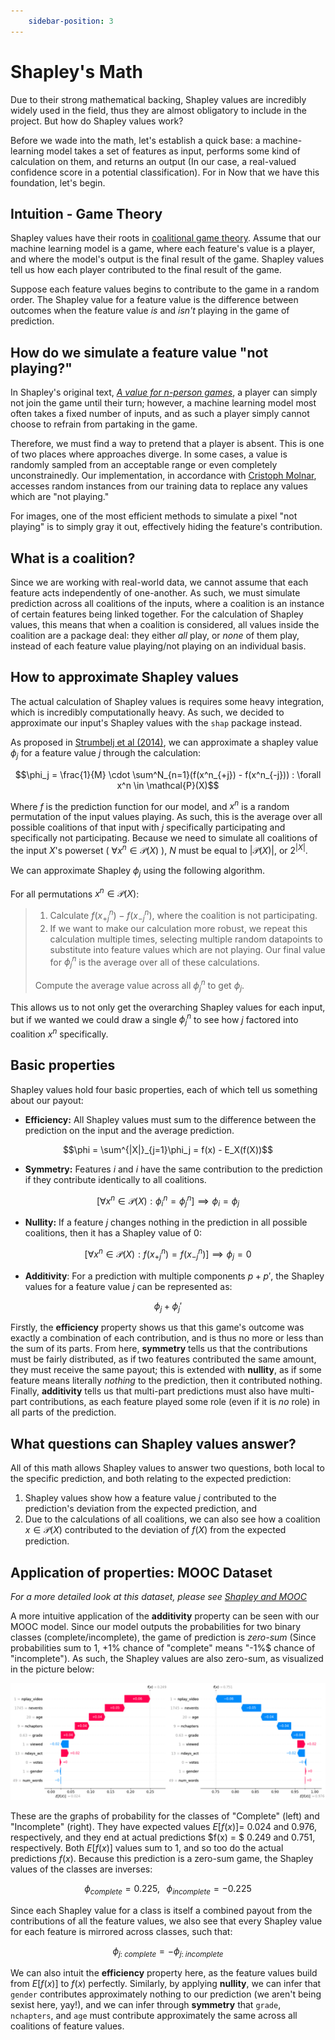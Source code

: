 ```yaml
---
    sidebar-position: 3
---
```


# Shapley's Math
Due to their strong mathematical backing, Shapley values are incredibly widely used in the field, thus they are almost obligatory to include in the project. But how do Shapley values work?

Before we wade into the math, let's establish a quick base: a machine-learning model takes a set of features as input, performs some kind of calculation on them, and returns an output (In our case, a real-valued confidence score in a potential classification). For in Now that we have this foundation, let's begin.

## Intuition - Game Theory
Shapley values have their roots in [coalitional game theory](https://en.wikipedia.org/wiki/Cooperative_game_theory). Assume that our machine learning model is a game, where each feature's value is a player, and where the model's output is the final result of the game. Shapley values tell us how each player contributed to the final result of the game.

Suppose each feature values begins to contribute to the game in a random order. The Shapley value for a feature value is the difference between outcomes when the feature value *is* and *isn't* playing in the game of prediction.

## How do we simulate a feature value "not playing?"
In Shapley's original text, [*A value for n-person games*](https://www.rand.org/content/dam/rand/pubs/papers/2021/P295.pdf), a player can simply not join the game until their turn; however, a machine learning model most often takes a fixed number of inputs, and as such a player simply cannot choose to refrain from partaking in the game.

Therefore, we must find a way to pretend that a player is absent. This is one of two places where approaches diverge. In some cases, a value is randomly sampled from an acceptable range or even completely unconstrainedly. Our implementation, in accordance with [Cristoph Molnar](https://christophm.github.io/interpretable-ml-book/shapley.html#:~:text=It%20is%20not%20sufficient%20to%20access%20the%20prediction%20function%20because%20you%20need%20the%20data%20to%20replace%20parts%20of%20the%20instance%20of%20interest%20with%20values%20from%20randomly%20drawn%20instances%20of%20the%20data.), accesses random instances from our training data to replace any values which are "not playing."

For images, one of the most efficient methods to simulate a pixel "not playing" is to simply gray it out, effectively hiding the feature's contribution.

## What is a coalition?
Since we are working with real-world data, we cannot assume that each feature acts independently of one-another. As such, we must simulate prediction across all coalitions of the inputs, where a coalition is an instance of certain features being linked together. For the calculation of Shapley values, this means that when a coalition is considered, all values inside the coalition are a package deal: they either *all* play, or *none* of them play, instead of each feature value playing/not playing on an individual basis.

## How to approximate Shapley values
The actual calculation of Shapley values is requires some heavy integration, which is incredibly computationally heavy. As such, we decided to approximate our input's Shapley values with the ```shap``` package instead.

As proposed in [Strumbelj et al (2014)](https://link.springer.com/article/10.1007/s10115-013-0679-x), we can approximate a shapley value $\phi_j$ for a feature value $j$ through the calculation:

$$\phi_j = \frac{1}{M} \cdot \sum^N_{n=1}(f(x^n_{+j}) - f(x^n_{-j})) : \forall x^n \in \mathcal{P}(X)$$

Where $f$ is the prediction function for our model, and $x^n$ is a random permutation of the input values playing. As such, this is the average over all possible coalitions of that input with $j$ specifically participating and specifically not participating. Because we need to simulate all coalitions of the input $X$'s powerset ( $\forall x^n \in \mathcal{P}(X)$ ), $N$ must be equal to $|\mathcal{P}(X)|$, or $2^{|X|}$.

We can approximate Shapley $\phi_j$ using the following algorithm.

For all permutations $x^n \in \mathcal{P}(X)$:
>   1. Calculate $f(x^n_{+j}) - f(x^n_{-j})$, where the coalition is not participating.
>   2. If we want to make our calculation more robust, we repeat this calculation multiple times, selecting multiple random datapoints to substitute into feature values which are not playing. Our final value for $\phi^n_j$ is the average over all of these calculations.
>
>Compute the average value across all $\phi^n_j$ to get $\phi_j$.

This allows us to not only get the overarching Shapley values for each input, but if we wanted we could draw a single $\phi^n_j$ to see how $j$ factored into coalition $x^n$ specifically.

## Basic properties
Shapley values hold four basic properties, each of which tell us something about our payout:

- **Efficiency:** All Shapley values must sum to the difference between the prediction on the input and the average prediction.

$$\phi = \sum^{|X|}_{j=1}\phi_j = f(x) - E_X(f(X))$$

- **Symmetry:** Features $i$ and $i$ have the same contribution to the prediction if they contribute identically to all coalitions.

$$[\forall x^n \in \mathcal{P}(X) : \phi{^n_i} = \phi^n_j] \implies \phi_i = \phi_j$$

- **Nullity:** If a feature $j$ changes nothing in the prediction in all possible coalitions, then it has a Shapley value of 0:

$$[\forall x^n \in \mathcal{P}(X) : f(x^n_{+j}) = f(x^n_{-j})] \implies \phi_j = 0$$

- **Additivity**: For a prediction with multiple components $p + p'$, the Shapley values for a feature value $j$ can be represented as:

$$\phi_j + \phi_j'$$

Firstly, the **efficiency** property shows us that this game's outcome was exactly a combination of each contribution, and is thus no more or less than the sum of its parts. From here, **symmetry** tells us that the contributions must be fairly distributed, as if two features contributed the same amount, they must receive the same payout; this is extended with **nullity**, as if some feature means literally *nothing* to the prediction, then it contributed nothing. Finally, **additivity** tells us that multi-part predictions must also have multi-part contributions, as each feature played some role (even if it is *no* role) in all parts of the prediction.

## What questions can Shapley values answer?
All of this math allows Shapley values to answer two questions, both local to the specific prediction, and both relating to the expected prediction:
1. Shapley values show how a feature value $j$ contributed to the prediction's deviation from the expected prediction, and 
2. Due to the calculations of all coalitions, we can also see how a coalition $x \in \mathcal{P}(X)$ contributed to the deviation of $f(X)$ from the expected prediction. 



## Application of properties: MOOC Dataset
*For a more detailed look at this dataset, please see [Shapley and MOOC](./Shapley%20and%20MOOC.md)*

A more intuitive application of the **additivity** property can be seen with our MOOC model. Since our model outputs the probabilities for two binary classes (complete/incomplete), the game of prediction is *zero-sum* (Since probabilities sum to 1, $+1\%$ chance of "complete" means "-1\%$ chance of "incomplete"). As such, the Shapley values are also zero-sum, as visualized in the picture below:

![Shapley value graphs for "complete"/"incomplete"](\img\shap_math_additivity.png)

These are the graphs of probability for the classes of "Complete" (left) and "Incomplete" (right). They have expected values $E[f(x)] =$ $0.024$ and $0.976$, respectively, and they end at actual predictions $f(x) = $ $0.249$ and $0.751$, respectively. Both $E[f(x)]$ values sum to 1, and so too do the actual predictions $f(x)$. Because this prediction is a zero-sum game, the Shapley values of the classes are inverses:

$$\phi_{complete}=0.225, \;\;\; \phi_{incomplete}=-0.225$$

Since each Shapley value for a class is itself a combined payout from the contributions of all the feature values, we also see that every Shapley value for each feature is mirrored across classes, such that:

$$\phi_{j:\;complete} = - \phi_{j:\;incomplete}$$

We can also intuit the **efficiency** property here, as the feature values build from $E[f(x)]$ to $f(x)$ perfectly. Similarly, by applying **nullity**, we can infer that ```gender``` contributes approximately nothing to our prediction (we aren't being sexist here, yay!), and we can infer through **symmetry** that ```grade```, ```nchapters```, and ```age``` must contribute approximately the same across all coalitions of feature values.
